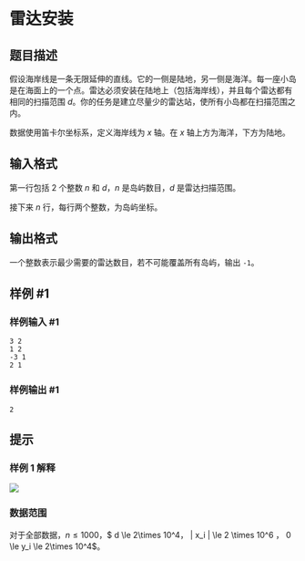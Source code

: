 # 雷达安装

## 题目描述

假设海岸线是一条无限延伸的直线。它的一侧是陆地，另一侧是海洋。每一座小岛是在海面上的一个点。雷达必须安装在陆地上（包括海岸线），并且每个雷达都有相同的扫描范围 $d$。你的任务是建立尽量少的雷达站，使所有小岛都在扫描范围之内。

数据使用笛卡尔坐标系，定义海岸线为 $x$ 轴。在 $x$ 轴上方为海洋，下方为陆地。




## 输入格式

第一行包括 $2$ 个整数 $n$ 和 $d$，$n$ 是岛屿数目，$d$ 是雷达扫描范围。

接下来 $n$ 行，每行两个整数，为岛屿坐标。


## 输出格式

一个整数表示最少需要的雷达数目，若不可能覆盖所有岛屿，输出 `-1`。


## 样例 #1

### 样例输入 #1
```
3 2
1 2
-3 1
2 1
```

### 样例输出 #1

```
2
```

## 提示

### 样例 1 解释

![](https://cdn.luogu.com.cn/upload/pic/175.png) 

### 数据范围

对于全部数据，$n\le1000$，$ d \le 2\times 10^4$，$ | x_i | \le 2 \times 10^6 $，$ 0 \le y_i \le 2\times 10^4$。
